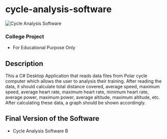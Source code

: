 # cycle-analysis-software

![Cycle Analysis Software](https://2.bp.blogspot.com/-fdIDrw7XTq8/XDQrF7ethFI/AAAAAAAADZA/Dk1xdjGmp3gGhXmNH0ntrct_Zq3ZiPVBgCLcBGAs/s640/Cycle-Analysis-Software.jpg)

### College Project
- For Educational Purpose Only

## Description
This a C# Desktop Application that reads data files from Polar cycle computer which allows the user to analysis their training. After reading the data, it should calculate total distance covered, average speed, maximum speed, average heart rate, maximum heart rate, minimum heart rate, average power, maximum power, average altitude, maximum altitude, etc. After calculating these data, a graph should be shown accordingly.

## Final Version of the Software
- Cycle Analysis Software B
